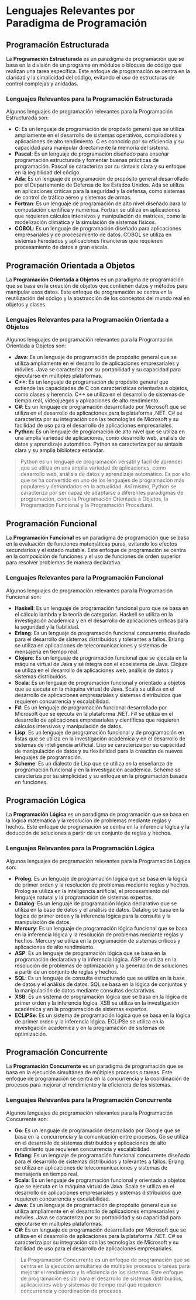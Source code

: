 # Lenguajes Relevantes por Paradigma de Programación

## Programación Estructurada

La **Programación Estructurada** es un paradigma de programación que se basa en la división de un programa en módulos o
bloques de código que realizan una tarea específica. Este enfoque de programación se centra en la claridad y la
simplicidad del código, evitando el uso de estructuras de control complejas y anidadas.

### Lenguajes Relevantes para la Programación Estructurada

Algunos lenguajes de programación relevantes para la Programación Estructurada son:

- **C**: Es un lenguaje de programación de propósito general que se utiliza ampliamente en el desarrollo de sistemas
  operativos, compiladores y aplicaciones de alto rendimiento. C es conocido por su eficiencia y su capacidad para
  manipular directamente la memoria del sistema.
- **Pascal**: Es un lenguaje de programación diseñado para enseñar programación estructurada y fomentar buenas prácticas
  de programación. Pascal se caracteriza por su sintaxis clara y su enfoque en la legibilidad del código.
- **Ada**: Es un lenguaje de programación de propósito general desarrollado por el Departamento de Defensa de los
  Estados Unidos. Ada se utiliza en aplicaciones críticas para la seguridad y la defensa, como sistemas de control de
  tráfico aéreo y sistemas de armas.
- **Fortran**: Es un lenguaje de programación de alto nivel diseñado para la computación científica y numérica. Fortran
  se utiliza en aplicaciones que requieren cálculos intensivos y manipulación de matrices, como la modelización
  climática y la simulación de sistemas físicos.
- **COBOL**: Es un lenguaje de programación diseñado para aplicaciones empresariales y de procesamiento de datos. COBOL
  se utiliza en sistemas heredados y aplicaciones financieras que requieren procesamiento de datos a gran escala.

## Programación Orientada a Objetos

La **Programación Orientada a Objetos** es un paradigma de programación que se basa en la creación de objetos que
contienen datos y métodos para manipular esos datos. Este enfoque de programación se centra en la reutilización del
código y la abstracción de los conceptos del mundo real en objetos y clases.

### Lenguajes Relevantes para la Programación Orientada a Objetos

Algunos lenguajes de programación relevantes para la Programación Orientada a Objetos son:

- **Java**: Es un lenguaje de programación de propósito general que se utiliza ampliamente en el desarrollo de
  aplicaciones empresariales y móviles. Java se caracteriza por su portabilidad y su capacidad para ejecutarse en
  múltiples plataformas.
- **C++**: Es un lenguaje de programación de propósito general que extiende las capacidades de C con características
  orientadas a objetos, como clases y herencia. C++ se utiliza en el desarrollo de sistemas de tiempo real, videojuegos
  y aplicaciones de alto rendimiento.
- **C#**: Es un lenguaje de programación desarrollado por Microsoft que se utiliza en el desarrollo de aplicaciones para
  la plataforma .NET. C# se caracteriza por su integración con las tecnologías de Microsoft y su facilidad de uso para
  el desarrollo de aplicaciones empresariales.
- **Python**: Es un lenguaje de programación de alto nivel que se utiliza en una amplia variedad de aplicaciones, como
  desarrollo web, análisis de datos y aprendizaje automático. Python se caracteriza por su sintaxis clara y su amplia
  biblioteca estándar.

> Python es un lenguaje de programación versátil y fácil de aprender que se utiliza en una amplia variedad de
> aplicaciones, como desarrollo web, análisis de datos y aprendizaje automático. Es por ello que se ha convertido en uno
> de los lenguajes de programación más populares y demandados en la actualidad. Así mismo, Python se caracteriza por ser
> capaz de adaptarse a diferentes paradigmas de programación, como la Programación Orientada a Objetos, la Programación
> Funcional y la Programación Procedural.

## Programación Funcional

La **Programación Funcional** es un paradigma de programación que se basa en la evaluación de funciones matemáticas
puras, evitando los efectos secundarios y el estado mutable. Este enfoque de programación se centra en la composición de
funciones y el uso de funciones de orden superior para resolver problemas de manera declarativa.

### Lenguajes Relevantes para la Programación Funcional

Algunos lenguajes de programación relevantes para la Programación Funcional son:

- **Haskell**: Es un lenguaje de programación funcional puro que se basa en el cálculo lambda y la teoría de categorías.
  Haskell se utiliza en la investigación académica y en el desarrollo de aplicaciones críticas para la seguridad y la
  fiabilidad.
- **Erlang**: Es un lenguaje de programación funcional concurrente diseñado para el desarrollo de sistemas distribuidos
  y tolerantes a fallos. Erlang se utiliza en aplicaciones de telecomunicaciones y sistemas de mensajería en tiempo
  real.
- **Clojure**: Es un lenguaje de programación funcional que se ejecuta en la máquina virtual de Java y sé íntegra con el
  ecosistema de Java. Clojure se utiliza en el desarrollo de aplicaciones web, análisis de datos y sistemas
  distribuidos.
- **Scala**: Es un lenguaje de programación funcional y orientado a objetos que se ejecuta en la máquina virtual de
  Java. Scala se utiliza en el desarrollo de aplicaciones empresariales y sistemas distribuidos que requieren
  concurrencia y escalabilidad.
- **F#**: Es un lenguaje de programación funcional desarrollado por Microsoft que se ejecuta en la plataforma .NET. F#
  se utiliza en el desarrollo de aplicaciones empresariales y científicas que requieren cálculos intensivos y
  manipulación de datos.
- **Lisp**: Es un lenguaje de programación funcional y de programación en listas que se utiliza en la investigación
  académica y en el desarrollo de sistemas de inteligencia artificial. Lisp se caracteriza por su capacidad de
  manipulación de datos y su flexibilidad para la creación de nuevos lenguajes de programación.
- **Scheme**: Es un dialecto de Lisp que se utiliza en la enseñanza de programación funcional y en la investigación
  académica. Scheme se caracteriza por su simplicidad y su enfoque en la programación basada en funciones.

## Programación Lógica

La **Programación Lógica** es un paradigma de programación que se basa en la lógica matemática y la resolución de
problemas mediante reglas y hechos. Este enfoque de programación se centra en la inferencia lógica y la deducción de
soluciones a partir de un conjunto de reglas y hechos.

### Lenguajes Relevantes para la Programación Lógica

Algunos lenguajes de programación relevantes para la Programación Lógica son:

- **Prolog**: Es un lenguaje de programación lógica que se basa en la lógica de primer orden y la resolución de
  problemas
  mediante reglas y hechos. Prolog se utiliza en la inteligencia artificial, el procesamiento del lenguaje natural y la
  programación de sistemas expertos.
- **Datalog**: Es un lenguaje de programación lógica declarativo que se utiliza en la base de datos y el análisis de
  datos. Datalog se basa en la lógica de primer orden y la inferencia lógica para la consulta y la manipulación de
  datos.
- **Mercury**: Es un lenguaje de programación lógica funcional que se basa en la inferencia lógica y la resolución de
  problemas mediante reglas y hechos. Mercury se utiliza en la programación de sistemas críticos y aplicaciones de
  alto rendimiento.
- **ASP**: Es un lenguaje de programación lógica que se basa en la programación declarativa y la inferencia lógica. ASP
  se utiliza en la resolución de problemas de optimización y la generación de soluciones a partir de un conjunto de
  reglas y hechos.
- **SQL**: Es un lenguaje de consulta estructurado que se utiliza en la base de datos y el análisis de datos. SQL se
  basa en la lógica de conjuntos y la manipulación de datos mediante consultas declarativas.
- **XSB**: Es un sistema de programación lógica que se basa en la lógica de primer orden y la inferencia lógica. XSB se
  utiliza en la investigación académica y en la programación de sistemas expertos.
- **ECLiPSe**: Es un sistema de programación lógica que se basa en la lógica de primer orden y la inferencia lógica.
  ECLiPSe se utiliza en la investigación académica y en la programación de sistemas de optimización.

## Programación Concurrente

La **Programación Concurrente** es un paradigma de programación que se basa en la ejecución simultánea de múltiples
procesos o tareas. Este enfoque de programación se centra en la concurrencia y la coordinación de procesos para
mejorar el rendimiento y la eficiencia de los sistemas.

### Lenguajes Relevantes para la Programación Concurrente

Algunos lenguajes de programación relevantes para la Programación Concurrente son:

- **Go**: Es un lenguaje de programación desarrollado por Google que se basa en la concurrencia y la comunicación entre
  procesos. Go se utiliza en el desarrollo de sistemas distribuidos y aplicaciones de alto rendimiento que requieren
  concurrencia y escalabilidad.
- **Erlang**: Es un lenguaje de programación funcional concurrente diseñado para el desarrollo de sistemas distribuidos
  y tolerantes a fallos. Erlang se utiliza en aplicaciones de telecomunicaciones y sistemas de mensajería en tiempo
  real.
- **Scala**: Es un lenguaje de programación funcional y orientado a objetos que se ejecuta en la máquina virtual de
  Java. Scala se utiliza en el desarrollo de aplicaciones empresariales y sistemas distribuidos que requieren
  concurrencia y escalabilidad.
- **Java**: Es un lenguaje de programación de propósito general que se utiliza ampliamente en el desarrollo de
  aplicaciones empresariales y móviles. Java se caracteriza por su portabilidad y su capacidad para ejecutarse en
  múltiples plataformas.
- **C#**: Es un lenguaje de programación desarrollado por Microsoft que se utiliza en el desarrollo de aplicaciones para
  la plataforma .NET. C# se caracteriza por su integración con las tecnologías de Microsoft y su facilidad de uso para
  el desarrollo de aplicaciones empresariales.

> La Programación Concurrente es un enfoque de programación que se centra en la ejecución simultánea de múltiples
> procesos o tareas para mejorar el rendimiento y la eficiencia de los sistemas. Este enfoque de programación es útil
> para el desarrollo de sistemas distribuidos, aplicaciones web y sistemas de tiempo real que requieren concurrencia y
> coordinación de procesos.